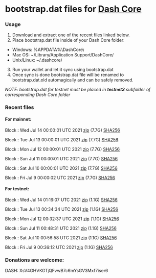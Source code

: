 # bootstrap.dat files for [Dash Core](https://github.com/dashpay/dash)

### Usage

1. Download and extract one of the recent files linked below.
2. Place bootstrap.dat file inside of your Dash Core folder:
 - Windows: %APPDATA%\DashCore\
 - Mac OS: ~/Library/Application Support/DashCore/
 - Unix/Linux: ~/.dashcore/
3. Run your wallet and let it sync using bootstrap.dat
4. Once sync is done bootstrap.dat file will be renamed to bootstrap.dat.old automagically and can be safely removed.

_NOTE: bootstrap.dat for testnet must be placed in **testnet3** subfolder of corresponding Dash Core folder_

### Recent files

#### For mainnet:

Block [](https://insight.dash.org/insight/block/): Wed Jul 14 00:00:01 UTC 2021 [zip](https://dash-bootstrap.ams3.digitaloceanspaces.com/mainnet/2021-07-14/bootstrap.dat.zip) (7.7G) [SHA256](https://dash-bootstrap.ams3.digitaloceanspaces.com/mainnet/2021-07-14/sha256.txt)

Block [](https://insight.dash.org/insight/block/): Tue Jul 13 00:00:01 UTC 2021 [zip](https://dash-bootstrap.ams3.digitaloceanspaces.com/mainnet/2021-07-13/bootstrap.dat.zip) (7.7G) [SHA256](https://dash-bootstrap.ams3.digitaloceanspaces.com/mainnet/2021-07-13/sha256.txt)

Block [](https://insight.dash.org/insight/block/): Mon Jul 12 00:00:01 UTC 2021 [zip](https://dash-bootstrap.ams3.digitaloceanspaces.com/mainnet/2021-07-12/bootstrap.dat.zip) (7.7G) [SHA256](https://dash-bootstrap.ams3.digitaloceanspaces.com/mainnet/2021-07-12/sha256.txt)

Block [](https://insight.dash.org/insight/block/): Sun Jul 11 00:00:01 UTC 2021 [zip](https://dash-bootstrap.ams3.digitaloceanspaces.com/mainnet/2021-07-11/bootstrap.dat.zip) (7.7G) [SHA256](https://dash-bootstrap.ams3.digitaloceanspaces.com/mainnet/2021-07-11/sha256.txt)

Block [](https://insight.dash.org/insight/block/): Sat Jul 10 00:00:01 UTC 2021 [zip](https://dash-bootstrap.ams3.digitaloceanspaces.com/mainnet/2021-07-10/bootstrap.dat.zip) (7.7G) [SHA256](https://dash-bootstrap.ams3.digitaloceanspaces.com/mainnet/2021-07-10/sha256.txt)

Block [](https://insight.dash.org/insight/block/): Fri Jul  9 00:00:02 UTC 2021 [zip](https://dash-bootstrap.ams3.digitaloceanspaces.com/mainnet/2021-07-09/bootstrap.dat.zip) (7.7G) [SHA256](https://dash-bootstrap.ams3.digitaloceanspaces.com/mainnet/2021-07-09/sha256.txt)


#### For testnet:

Block [](https://testnet-insight.dashevo.org/insight/block/): Wed Jul 14 01:16:07 UTC 2021 [zip](https://dash-bootstrap.ams3.digitaloceanspaces.com/testnet/2021-07-14/bootstrap.dat.zip) (1.1G) [SHA256](https://dash-bootstrap.ams3.digitaloceanspaces.com/testnet/2021-07-14/sha256.txt)

Block [](https://testnet-insight.dashevo.org/insight/block/): Tue Jul 13 00:34:34 UTC 2021 [zip](https://dash-bootstrap.ams3.digitaloceanspaces.com/testnet/2021-07-13/bootstrap.dat.zip) (1.1G) [SHA256](https://dash-bootstrap.ams3.digitaloceanspaces.com/testnet/2021-07-13/sha256.txt)

Block [](https://testnet-insight.dashevo.org/insight/block/): Mon Jul 12 00:32:37 UTC 2021 [zip](https://dash-bootstrap.ams3.digitaloceanspaces.com/testnet/2021-07-12/bootstrap.dat.zip) (1.1G) [SHA256](https://dash-bootstrap.ams3.digitaloceanspaces.com/testnet/2021-07-12/sha256.txt)

Block [](https://testnet-insight.dashevo.org/insight/block/): Sun Jul 11 00:48:31 UTC 2021 [zip](https://dash-bootstrap.ams3.digitaloceanspaces.com/testnet/2021-07-11/bootstrap.dat.zip) (1.1G) [SHA256](https://dash-bootstrap.ams3.digitaloceanspaces.com/testnet/2021-07-11/sha256.txt)

Block [](https://testnet-insight.dashevo.org/insight/block/): Sat Jul 10 00:56:58 UTC 2021 [zip](https://dash-bootstrap.ams3.digitaloceanspaces.com/testnet/2021-07-10/bootstrap.dat.zip) (1.1G) [SHA256](https://dash-bootstrap.ams3.digitaloceanspaces.com/testnet/2021-07-10/sha256.txt)

Block [](https://testnet-insight.dashevo.org/insight/block/): Fri Jul  9 00:36:12 UTC 2021 [zip](https://dash-bootstrap.ams3.digitaloceanspaces.com/testnet/2021-07-09/bootstrap.dat.zip) (1.1G) [SHA256](https://dash-bootstrap.ams3.digitaloceanspaces.com/testnet/2021-07-09/sha256.txt)


### Donations are welcome:

DASH: XsV4GHVKGTjQFvwB7c6mYsGV3Mxf7iser6
